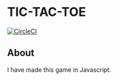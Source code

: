 # TIC-TAC-TOE

[![CircleCI](https://circleci.com/gh/Zaid-maker/TIC-TAC-TOE/tree/master.svg?style=svg)](https://circleci.com/gh/Zaid-maker/TIC-TAC-TOE/tree/master)

## About

I have made this game in Javascript.
